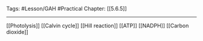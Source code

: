 Tags: #Lesson/GAH #Practical 
Chapter: [[5.6.5]]

---
[[Photolysis]]
[[Calvin cycle]]
[[Hill reaction]]
[[ATP]]
[[NADPH]]
[[Carbon dioxide]]

